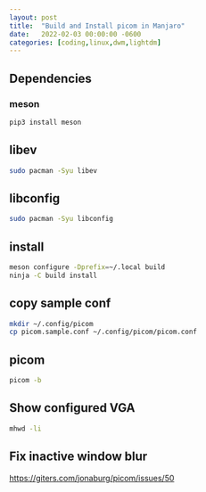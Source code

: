 ```yaml
---
layout: post
title:  "Build and Install picom in Manjaro"
date:   2022-02-03 00:00:00 -0600
categories: [coding,linux,dwm,lightdm]
---
```



## Dependencies

### meson

```sh
pip3 install meson
```

## libev
```sh
sudo pacman -Syu libev
```

## libconfig
```sh
sudo pacman -Syu libconfig
```

## install
```sh
meson configure -Dprefix=~/.local build
ninja -C build install
```

## copy sample conf
```sh
mkdir ~/.config/picom
cp picom.sample.conf ~/.config/picom/picom.conf
```

## picom
```sh
picom -b
```

## Show configured VGA
```sh
mhwd -li
```

## Fix inactive window blur
https://giters.com/jonaburg/picom/issues/50
